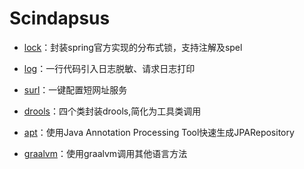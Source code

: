 # Scindapsus

- [lock]：封装spring官方实现的分布式锁，支持注解及spel

- [log]：一行代码引入日志脱敏、请求日志打印

- [surl]：一键配置短网址服务

- [drools]：四个类封装drools,简化为工具类调用

- [apt]：使用Java Annotation Processing Tool快速生成JPARepository

- [graalvm]：使用graalvm调用其他语言方法

[lock]:/lock/README.md

[log]:/log/README.md

[surl]:/surl/README.md

[drools]:/drools/README.md

[apt]:/apt/README.md

[graalvm]:/graalvm/README.md